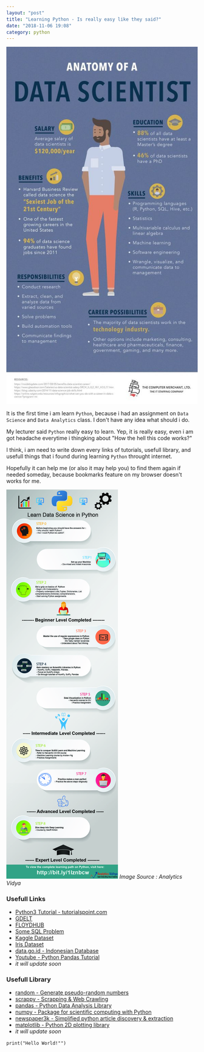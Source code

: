 ```yaml
---
layout: "post"
title: "Learning Python - Is really easy like they said?"
date: "2018-11-06 19:08"
category: python
---
```

![Data Scientiest](https://raw.githubusercontent.com/udarian/udarian.github.io/master/assets/images/anatomy_of_data_scientiest.jpg)

It is the first time i am learn `Python`, because i had an assignment on `Data Science` and `Data Analytics` class. I don't have any idea what should i do.

My lecturer said `Python` really easy to learn. Yep, it is really easy, even i am got headache everytime i thingking about "How the hell this code works?"

I think, i am need to write down every links of tutorials, usefull library, and usefull things that i found during learning `Python` throught internet.

Hopefully it can help me (or also it may help you) to find them again if needed someday, because bookmarks feature on my browser doesn't works for me.

![learning python](https://raw.githubusercontent.com/udarian/udarian.github.io/master/assets/images/learn-python.jpg)
_Image Source : Analytics Vidya_

### Usefull Links
- [Python3 Tutorial - tutorialspoint.com](https://www.tutorialspoint.com/python3)
- [GDELT](https://www.gdeltproject.org/)
- [FLOYDHUB](https://www.floydhub.com/)
- [Some SQL Problem](https://richardtwatson.com/dm6e/Reader/ClassicModels.html)
- [Kaggle Dataset](https://www.kaggle.com/datasets)
- [Iris Dataset](https://archive.ics.uci.edu/ml/datasets/iris)
- [data.go.id - Indonesian Database](https://data.go.id)
- [Youtube - Python Pandas Tutorial](https://www.youtube.com/playlist?list=PLeo1K3hjS3uuASpe-1LjfG5f14Bnozjwy)
- _it will update soon_

### Usefull Library
- [random - Generate pseudo-random numbers](https://docs.python.org/3/library/random.html)
- [scrappy - Scrapping & Web Crawling](https://scrapy.org/)
- [pandas - Python Data Analysis Library](https://pandas.pydata.org/)
- [numpy - Package for scientific computing with Python](http://www.numpy.org/)
- [newspaper3k - Simplified python article discovery & extraction](https://pypi.org/project/newspaper3k/)
- [matplotlib - Python 2D plotting library](https://matplotlib.org/index.html)
- _it will update soon_

```
print("Hello World!"")
```
